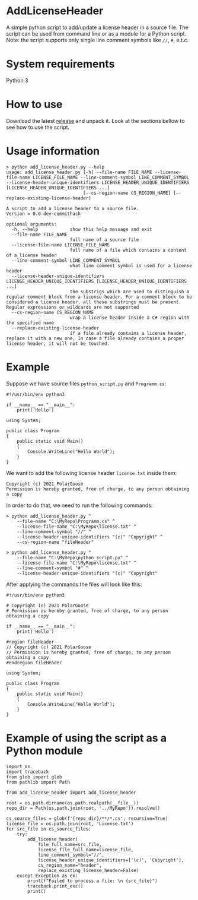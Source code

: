 # AddLicenseHeader
A simple python script to add/update a license header in a source file.
The script can be used from command line or as a module for a Python script.<br>
Note: the script supports only single line comment symbols like `//`, `#`, e.t.c.

# System requirements
Python 3

# How to use
Download the latest [release](https://github.com/PolarGoose/AddLicenseHeader/releases/latest) and unpack it.
Look at the sections bellow to see how to use the script.

# Usage information
```
> python add_license_header.py --help
usage: add_license_header.py [-h] --file-name FILE_NAME --license-file-name LICENSE_FILE_NAME --line-comment-symbol LINE_COMMENT_SYMBOL --license-header-unique-identifiers LICENSE_HEADER_UNIQUE_IDENTIFIERS [LICENSE_HEADER_UNIQUE_IDENTIFIERS ...]
                             [--cs-region-name CS_REGION_NAME] [--replace-existing-license-header]

A script to add a license header to a source file.
Version = 0.0-dev~commithash

optional arguments:
  -h, --help            show this help message and exit
  --file-name FILE_NAME
                        full name of a source file
  --license-file-name LICENSE_FILE_NAME
                        full name of a file which contains a content of a license header
  --line-comment-symbol LINE_COMMENT_SYMBOL
                        what line comment symbol is used for a license header
  --license-header-unique-identifiers LICENSE_HEADER_UNIQUE_IDENTIFIERS [LICENSE_HEADER_UNIQUE_IDENTIFIERS ...]
                        the substrigs which are used to distinguish a regular comment block from a license header. For a comment block to be considered a license header, all these substrings must be present. Regular expressions or wildcards are not supported
  --cs-region-name CS_REGION_NAME
                        wrap a license header inside a C# region with the specified name
  --replace-existing-license-header
                        if a file already contains a license header, replace it with a new one. In case a file already contains a proper license header, it will not be touched.
```

# Example
Suppose we have source files `python_script.py` and `Programm.cs`:
```
#!/usr/bin/env python3

if __name__ == "__main__":
    print('Hello')
```
```
using System;

public class Program
{
	public static void Main()
	{
		Console.WriteLine("Hello World");
	}
}
```
We want to add the following license header `license.txt` inside them:
```
Copyright (c) 2021 PolarGoose
Permission is hereby granted, free of charge, to any person obtaining a copy
```
In order to do that, we need to run the following commands:
```
> python add_license_header.py ^
    --file-name "C:\MyRepo\Programm.cs" ^
    --license-file-name "C:\MyRepo\license.txt" ^
    --line-comment-symbol "//" ^
    --license-header-unique-identifiers "(c)" "Copyright" ^
    --cs-region-name "fileHeader"
```
```
> python add_license_header.py ^
    --file-name "C:\MyRepo\python_script.py" ^
    --license-file-name "C:\MyRepo\license.txt" ^
    --line-comment-symbol "#" ^
    --license-header-unique-identifiers "(c)" "Copyright"
```
After applying the commands the files will look like this:
```
#!/usr/bin/env python3

# Copyright (c) 2021 PolarGoose
# Permission is hereby granted, free of charge, to any person obtaining a copy

if __name__ == "__main__":
    print('Hello')
```
```
#region fileHeader
// Copyright (c) 2021 PolarGoose
// Permission is hereby granted, free of charge, to any person obtaining a copy
#endregion fileHeader

using System;

public class Program
{
	public static void Main()
	{
		Console.WriteLine("Hello World");
	}
}
```

# Example of using the script as a Python module
```
import os
import traceback
from glob import glob
from pathlib import Path

from add_license_header import add_license_header

root = os.path.dirname(os.path.realpath(__file__))
repo_dir = Path(os.path.join(root, '../MyRepo')).resolve()

cs_source_files = glob(f'{repo_dir}/**/*.cs', recursive=True)
license_file = os.path.join(root, 'License.txt')
for src_file in cs_source_files:
    try:
        add_license_header(
            file_full_name=src_file,
            license_file_full_name=license_file,
            line_comment_symbol="//",
            license_header_unique_identifiers=['(c)', 'Copyright'],
            cs_region_name="header",
            replace_existing_license_header=False)
    except Exception as ex:
        print(f"Failed to process a file: \n {src_file}")
        traceback.print_exc()
        print()
```
